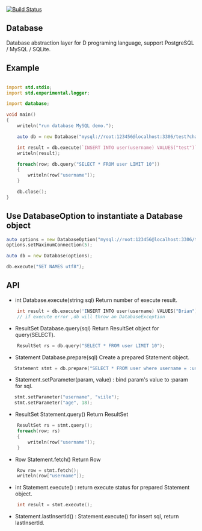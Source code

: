 [![Build Status](https://travis-ci.org/huntlabs/database.svg?branch=master)](https://travis-ci.org/huntlabs/database)

## Database
Database abstraction layer for D programing language, support PostgreSQL / MySQL / SQLite.

## Example
```D

import std.stdio;
import std.experimental.logger;

import database;

void main()
{
    writeln("run database MySQL demo.");

    auto db = new Database("mysql://root:123456@localhost:3306/test?charset=utf-8");

    int result = db.execute(`INSERT INTO user(username) VALUES("test")`);
    writeln(result);

    foreach(row; db.query("SELECT * FROM user LIMIT 10"))
    {
        writeln(row["username"]);
    }

    db.close();
}

```

## Use DatabaseOption to instantiate a Database object
```D
auto options = new DatabaseOption("mysql://root:123456@localhost:3306/test");
options.setMaximumConnection(5);

auto db = new Database(options);

db.execute("SET NAMES utf8");
```

## API

-  int Database.execute(string sql)  Return number of execute result.
```D
    int result = db.execute('INSERT INTO user(username) VALUES("Brian")');
    // if execute error ,db will throw an DatabaseException
```
-  ResultSet Database.query(sql) Return ResultSet object for query(SELECT).
```D
    ResultSet rs = db.query("SELECT * FROM user LIMIT 10");
```
-  Statement Database.prepare(sql) Create a prepared Statement object.
```D
   Statement stmt = db.prepare("SELECT * FROM user where username = :username and age = :age LIMIT 10");
```
- Statement.setParameter(param, value) : bind param's value to :param for sql.
```D
   stmt.setParameter("username", "viile");
   stmt.setParameter("age", 18);
```
- ResultSet Statement.query()  Return ResultSet 
```D
    ResultSet rs = stmt.query();
    foreach(row; rs)
    {
        writeln(row["username"]);
    }
```
- Row Statement.fetch()  Return Row 
```D
    Row row = stmt.fetch();
    writeln(row["username"]);
```
- int Statement.execute() : return execute status for prepared Statement object. 
```D
    int result = stmt.execute();
```
- Statement.lastInsertId() : Statement.execute() for insert sql, return lastInsertId.
